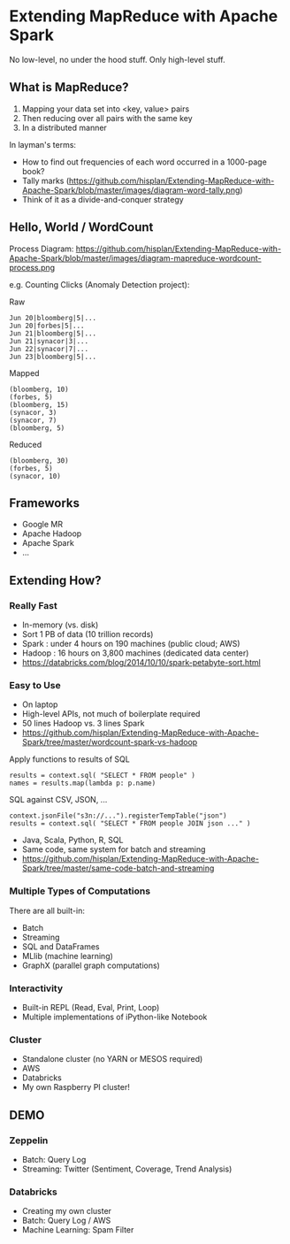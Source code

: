# Extending MapReduce with Apache Spark

No low-level, no under the hood stuff. Only high-level stuff.

## What is MapReduce?

1. Mapping your data set into <key, value> pairs
2. Then reducing over all pairs with the same key
3. In a distributed manner

In layman's terms:
- How to find out frequencies of each word occurred in a 1000-page book?
- Tally marks (https://github.com/hisplan/Extending-MapReduce-with-Apache-Spark/blob/master/images/diagram-word-tally.png)
- Think of it as a divide-and-conquer strategy

## Hello, World / WordCount

Process Diagram:
https://github.com/hisplan/Extending-MapReduce-with-Apache-Spark/blob/master/images/diagram-mapreduce-wordcount-process.png

e.g. Counting Clicks (Anomaly Detection project):

Raw
```
Jun 20|bloomberg|5|...
Jun 20|forbes|5|...
Jun 21|bloomberg|5|...
Jun 21|synacor|3|...
Jun 22|synacor|7|...
Jun 23|bloomberg|5|...
```

Mapped
```
(bloomberg, 10)
(forbes, 5)
(bloomberg, 15)
(synacor, 3)
(synacor, 7)
(bloomberg, 5)
```

Reduced
```
(bloomberg, 30)
(forbes, 5)
(synacor, 10)
```

## Frameworks

- Google MR
- Apache Hadoop
- Apache Spark
- ...

## Extending How?

### Really Fast

- In-memory (vs. disk)
- Sort 1 PB of data (10 trillion records)
 - Spark : under 4 hours on 190 machines (public cloud; AWS)
 - Hadoop : 16 hours on 3,800 machines (dedicated data center)
 - https://databricks.com/blog/2014/10/10/spark-petabyte-sort.html

### Easy to Use

- On laptop
- High-level APIs, not much of boilerplate required
 - 50 lines Hadoop vs. 3 lines Spark
 - https://github.com/hisplan/Extending-MapReduce-with-Apache-Spark/tree/master/wordcount-spark-vs-hadoop
 
Apply functions to results of SQL

```
results = context.sql( "SELECT * FROM people" )
names = results.map(lambda p: p.name)
```

SQL against CSV, JSON, ...

```
context.jsonFile("s3n://...").registerTempTable("json")
results = context.sql( "SELECT * FROM people JOIN json ..." )
```

- Java, Scala, Python, R, SQL
- Same code, same system for batch and streaming
 - https://github.com/hisplan/Extending-MapReduce-with-Apache-Spark/tree/master/same-code-batch-and-streaming

### Multiple Types of Computations

There are all built-in:

- Batch
- Streaming
- SQL and DataFrames
- MLlib (machine learning)
- GraphX (parallel graph computations)

### Interactivity

- Built-in REPL (Read, Eval, Print, Loop)
- Multiple implementations of iPython-like Notebook

### Cluster

- Standalone cluster (no YARN or MESOS required)
- AWS
- Databricks
- My own Raspberry PI cluster!

## DEMO

### Zeppelin

- Batch: Query Log
- Streaming: Twitter (Sentiment, Coverage, Trend Analysis)

### Databricks

- Creating my own cluster
- Batch: Query Log / AWS
- Machine Learning: Spam Filter
